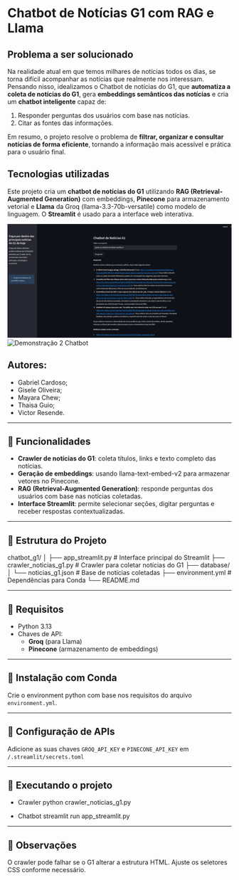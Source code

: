 # Chatbot de Notícias G1 com RAG e Llama

## Problema a ser solucionado

Na realidade atual em que temos milhares de notícias todos os dias, se torna difícil acompanhar as notícias que realmente nos interessam. Pensando nisso, idealizamos o Chatbot de notícias do G1, que **automatiza a coleta de notícias do G1**, gera **embeddings semânticos das notícias** e cria um **chatbot inteligente** capaz de:

1. Responder perguntas dos usuários com base nas notícias.
2. Citar as fontes das informações.

Em resumo, o projeto resolve o problema de **filtrar, organizar e consultar notícias de forma eficiente**, tornando a informação mais acessível e prática para o usuário final.

## Tecnologias utilizadas

Este projeto cria um **chatbot de notícias do G1** utilizando **RAG (Retrieval-Augmented Generation)** com embeddings, **Pinecone** para armazenamento vetorial e **Llama** da Groq (llama-3.3-70b-versatile) como modelo de linguagem. O **Streamlit** é usado para a interface web interativa.

![Demonstração 1 Chatbot](images/1_politica.png)
![Demonstração 2 Chatbot](images/1_eua.png)


## Autores: 
- Gabriel Cardoso;
- Gisele Oliveira;
- Mayara Chew;
- Thaisa Guio;
- Victor Resende.

---

## 🔹 Funcionalidades

- **Crawler de notícias do G1**: coleta títulos, links e texto completo das notícias.
- **Geração de embeddings**: usando llama-text-embed-v2 para armazenar vetores no Pinecone.
- **RAG (Retrieval-Augmented Generation)**: responde perguntas dos usuários com base nas notícias coletadas.
- **Interface Streamlit**: permite selecionar seções, digitar perguntas e receber respostas contextualizadas.

---

## 🔹 Estrutura do Projeto
chatbot_g1/
│
├── app_streamlit.py # Interface principal do Streamlit
├── crawler_noticias_g1.py # Crawler para coletar notícias do G1
├── database/
│ └── noticias_g1.json # Base de notícias coletadas
├── environment.yml # Dependências para Conda
└── README.md


---

## 🔹 Requisitos

- Python 3.13
- Chaves de API:
  - **Groq** (para Llama)
  - **Pinecone** (armazenamento de embeddings)

---

## 🔹 Instalação com Conda

Crie o environment python com base nos requisitos do arquivo `environment.yml`.

---

## 🔹 Configuração de APIs

Adicione as suas chaves `GROQ_API_KEY` e `PINECONE_API_KEY` em `/.streamlit/secrets.toml`

---

## 🔹 Executando o projeto

- Crawler
python crawler_noticias_g1.py

- Chatbot
streamlit run app_streamlit.py

---

## 🔹 Observações

O crawler pode falhar se o G1 alterar a estrutura HTML. Ajuste os seletores CSS conforme necessário.
